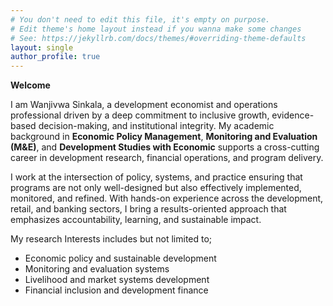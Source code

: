 ```yaml
---
# You don't need to edit this file, it's empty on purpose.
# Edit theme's home layout instead if you wanna make some changes
# See: https://jekyllrb.com/docs/themes/#overriding-theme-defaults
layout: single
author_profile: true
---
```


**Welcome**

I am Wanjivwa Sinkala, a development economist and operations professional driven by a deep commitment to inclusive growth, evidence-based decision-making, and institutional integrity. My academic background in **Economic Policy Management**, **Monitoring and Evaluation (M&E)**, and **Development Studies with Economic** supports a cross-cutting career in development research, financial operations, and program delivery.

I work at the intersection of policy, systems, and practice ensuring that programs are not only well-designed but also effectively implemented, monitored, and refined. With hands-on experience across the development, retail, and banking sectors, I bring a results-oriented approach that emphasizes accountability, learning, and sustainable impact.

My research Interests includes but not limited to;

- Economic policy and sustainable development
- Monitoring and evaluation systems
- Livelihood and market systems development
- Financial inclusion and development finance
